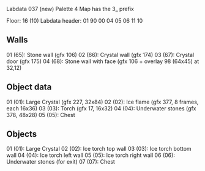 Labdata 037 (new)
Palette 4
Map has the 3_ prefix

Floor: 16 (10)
Labdata header: 01 90 00 04 05 06 11 10

## Walls

01 (65): Stone wall (gfx 106)
02 (66): Crystal wall (gfx 174)
03 (67): Crystal door (gfx 175)
04 (68): Stone wall with face (gfx 106 + overlay 98 (64x45) at 32,12)


## Object data

01 (01): Large Crystal (gfx 227, 32x84)
02 (02): Ice flame (gfx 377, 8 frames, each 16x36)
03 (03): Torch (gfx 17, 16x32)
04 (04): Underwater stones (gfx 378, 48x28)
05 (05): Chest


## Objects

01 (01): Large Crystal
02 (02): Ice torch top wall
03 (03): Ice torch bottom wall
04 (04): Ice torch left wall
05 (05): Ice torch right wall
06 (06): Underwater stones (for exit)
07 (07): Chest
